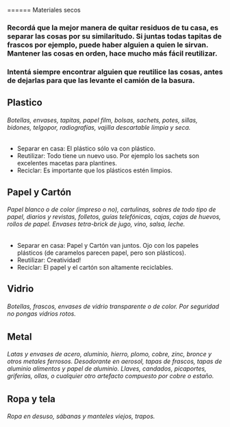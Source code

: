 ====== Materiales secos

### Recordá que la mejor manera de quitar residuos de tu casa, es separar las cosas por su similaritudo. Si juntas todas tapitas de frascos por ejemplo, puede haber alguien a quien le sirvan. Mantener las cosas en orden, hace mucho más fácil reutilizar.

### Intentá siempre encontrar alguien que reutilice las cosas, antes de dejarlas para que las levante el camión de la basura.

## Plastico
###### Botellas, envases, tapitas, papel film, bolsas, sachets, potes, sillas, bidones, telgopor, radiografías, vajilla descartable limpia y seca.


  - Separar en casa: El plástico sólo va con plástico.
  - Reutilizar: Todo tiene un nuevo uso. Por ejemplo los sachets son excelentes macetas para plantines.
  - Reciclar: Es importante que los plásticos estén limpios.

## Papel y Cartón
###### Papel blanco o de color (impreso o no), cartulinas, sobres de todo tipo de papel, diarios y revistas, folletos, guías telefónicas, cajas, cajas de huevos, rollos de papel. Envases tetra-brick de jugo, vino, salsa, leche.


  - Separar en casa: Papel y Cartón van juntos. Ojo con los papeles plásticos (de caramelos parecen papel, pero son plásticos).
  - Reutilizar: Creatividad!
  - Reciclar: El papel y el cartón son altamente reciclables.

## Vidrio
###### Botellas, frascos, envases de vidrio transparente o de color. Por seguridad no pongas vidrios rotos.


## Metal
###### Latas y envases de acero, aluminio, hierro, plomo, cobre, zinc, bronce y otros metales ferrosos. Desodorante en aerosol, tapas de frascos, tapas de aluminio alimentos y papel de aluminio. Llaves, candados, picaportes, griferías, ollas, o cualquier otro artefacto compuesto por cobre o estaño.

## Ropa y tela
###### Ropa en desuso, sábanas y manteles viejos, trapos.
